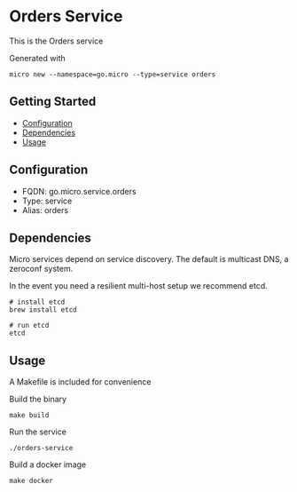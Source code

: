 # Orders Service

This is the Orders service

Generated with

```
micro new --namespace=go.micro --type=service orders
```

## Getting Started

- [Configuration](#configuration)
- [Dependencies](#dependencies)
- [Usage](#usage)

## Configuration

- FQDN: go.micro.service.orders
- Type: service
- Alias: orders

## Dependencies

Micro services depend on service discovery. The default is multicast DNS, a zeroconf system.

In the event you need a resilient multi-host setup we recommend etcd.

```
# install etcd
brew install etcd

# run etcd
etcd
```

## Usage

A Makefile is included for convenience

Build the binary

```
make build
```

Run the service
```
./orders-service
```

Build a docker image
```
make docker
```
